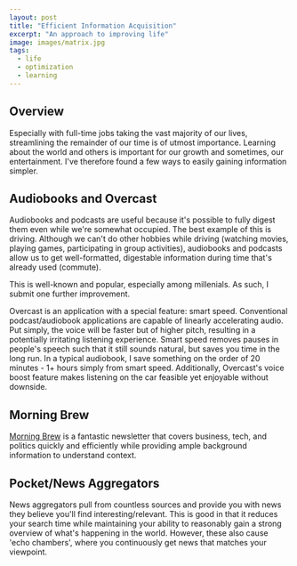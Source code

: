 ```yaml
---
layout: post
title: "Efficient Information Acquisition"
excerpt: "An approach to improving life"
image: images/matrix.jpg
tags: 
  - life
  - optimization
  - learning
---
```


## Overview
Especially with full-time jobs taking the vast majority of our lives, streamlining the remainder of our time
is of utmost importance. Learning about the world and others is important for our growth and sometimes, our 
entertainment. I've therefore found a few ways to easily gaining information simpler. 

## Audiobooks and Overcast
Audiobooks and podcasts are useful because it's possible to fully digest them even while we're somewhat occupied. The best
example of this is driving. Although we can't do other hobbies while driving (watching movies, playing games, 
participating in group activities), audiobooks and podcasts allow us to get well-formatted, digestable information
during time that's already used (commute). 

This is well-known and popular, especially among millenials. As such, I submit one further improvement. 

Overcast is an application with a special feature: smart speed. Conventional podcast/audiobook applications
are capable of linearly accelerating audio. Put simply, the voice will be faster but of higher pitch, resulting in
a potentially irritating listening experience. Smart speed removes pauses in people's speech such that it still
sounds natural, but saves you time in the long run. In a typical audiobook, I save something on the order of
20 minutes - 1+ hours simply from smart speed. Additionally, Overcast's voice boost feature makes listening
on the car feasible yet enjoyable without downside.

## Morning Brew
[Morning Brew](https://www.morningbrew.com/?kid=9NGB6) is a fantastic newsletter that covers business, tech, and 
politics quickly and efficiently while providing ample background information to understand context. 

## Pocket/News Aggregators
News aggregators pull from countless sources and provide you with news they believe you'll find interesting/relevant.
This is good in that it reduces your search time while maintaining your ability to reasonably gain a strong
overview of what's happening in the world. However, these also cause 'echo chambers', where you continuously get
news that matches your viewpoint.
